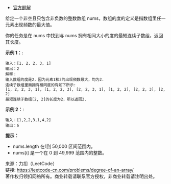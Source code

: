 * [官方题解](https://leetcode-cn.com/problems/degree-of-an-array/solution/shu-zu-de-du-by-leetcode-solution-ig97/)

给定一个非空且只包含非负数的整数数组 nums，数组的度的定义是指数组里任一元素出现频数的最大值。

你的任务是在 nums 中找到与 nums 拥有相同大小的度的最短连续子数组，返回其长度。

**示例 1：**:<br>
```
输入：[1, 2, 2, 3, 1]
输出：2
解释：
输入数组的度是2，因为元素1和2的出现频数最大，均为2.
连续子数组里面拥有相同度的有如下所示:
[1, 2, 2, 3, 1], [1, 2, 2, 3], [2, 2, 3, 1], [1, 2, 2], [2, 2, 3], [2, 2]
最短连续子数组[2, 2]的长度为2，所以返回2.
```

**示例 2：**:<br>

```
输入：[1,2,2,3,1,4,2]
输出：6
```

**提示：** <br>
* nums.length 在1到 50,000 区间范围内。
* nums[i] 是一个在 0 到 49,999 范围内的整数。

来源：力扣（LeetCode）<br>
链接: https://leetcode-cn.com/problems/degree-of-an-array/<br>
著作权归领扣网络所有。商业转载请联系官方授权，非商业转载请注明出处。<br>